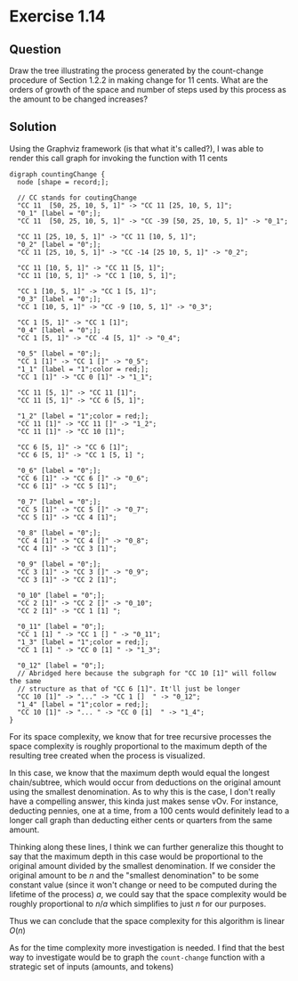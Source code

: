 # Exercise 1.14

## Question

Draw the tree illustrating the process generated by the count-change procedure of Section 1.2.2 in making change for 11 cents. What are the orders of growth of the space and number of steps used by this process as the amount to be changed increases?

## Solution

Using the Graphviz framework (is that what it's called?), I was able to render this call graph for invoking the function with 11 cents

```graphviz
digraph countingChange {
  node [shape = record;];

  // CC stands for coutingChange
  "CC 11  [50, 25, 10, 5, 1]" -> "CC 11 [25, 10, 5, 1]";
  "0_1" [label = "0";];
  "CC 11  [50, 25, 10, 5, 1]" -> "CC -39 [50, 25, 10, 5, 1]" -> "0_1";

  "CC 11 [25, 10, 5, 1]" -> "CC 11 [10, 5, 1]";
  "0_2" [label = "0";];
  "CC 11 [25, 10, 5, 1]" -> "CC -14 [25 10, 5, 1]" -> "0_2";

  "CC 11 [10, 5, 1]" -> "CC 11 [5, 1]";
  "CC 11 [10, 5, 1]" -> "CC 1 [10, 5, 1]";

  "CC 1 [10, 5, 1]" -> "CC 1 [5, 1]";
  "0_3" [label = "0";];
  "CC 1 [10, 5, 1]" -> "CC -9 [10, 5, 1]" -> "0_3";

  "CC 1 [5, 1]" -> "CC 1 [1]";
  "0_4" [label = "0";];
  "CC 1 [5, 1]" -> "CC -4 [5, 1]" -> "0_4";

  "0_5" [label = "0";];
  "CC 1 [1]" -> "CC 1 []" -> "0_5";
  "1_1" [label = "1";color = red;];
  "CC 1 [1]" -> "CC 0 [1]" -> "1_1";

  "CC 11 [5, 1]" -> "CC 11 [1]";
  "CC 11 [5, 1]" -> "CC 6 [5, 1]";

  "1_2" [label = "1";color = red;];
  "CC 11 [1]" -> "CC 11 []" -> "1_2";
  "CC 11 [1]" -> "CC 10 [1]";

  "CC 6 [5, 1]" -> "CC 6 [1]";
  "CC 6 [5, 1]" -> "CC 1 [5, 1] ";

  "0_6" [label = "0";];
  "CC 6 [1]" -> "CC 6 []" -> "0_6";
  "CC 6 [1]" -> "CC 5 [1]";

  "0_7" [label = "0";];
  "CC 5 [1]" -> "CC 5 []" -> "0_7";
  "CC 5 [1]" -> "CC 4 [1]";

  "0_8" [label = "0";];
  "CC 4 [1]" -> "CC 4 []" -> "0_8";
  "CC 4 [1]" -> "CC 3 [1]";

  "0_9" [label = "0";];
  "CC 3 [1]" -> "CC 3 []" -> "0_9";
  "CC 3 [1]" -> "CC 2 [1]";

  "0_10" [label = "0";];
  "CC 2 [1]" -> "CC 2 []" -> "0_10";
  "CC 2 [1]" -> "CC 1 [1] ";

  "0_11" [label = "0";];
  "CC 1 [1] " -> "CC 1 [] " -> "0_11";
  "1_3" [label = "1";color = red;];
  "CC 1 [1] " -> "CC 0 [1] " -> "1_3";

  "0_12" [label = "0";];
  // Abridged here because the subgraph for "CC 10 [1]" will follow the same
  // structure as that of "CC 6 [1]". It'll just be longer
  "CC 10 [1]" -> "..." -> "CC 1 []  " -> "0_12";
  "1_4" [label = "1";color = red;];
  "CC 10 [1]" -> "... " -> "CC 0 [1]  " -> "1_4";
}
```

For its space complexity, we know that for tree recursive processes the space complexity is roughly proportional to the maximum depth of the resulting tree created when the process is visualized.

In this case, we know that the maximum depth would equal the longest chain/subtree, which would occur from deductions on the original amount using the smallest denomination. As to why this is the case, I don't really have a compelling answer, this kinda just makes sense vOv. For instance, deducting pennies, one at a time, from a 100 cents would definitely lead to a longer call graph than deducting either cents or quarters from the same amount.

Thinking along these lines, I think we can further generalize this thought to say that the maximum depth in this case would be proportional to the original amount divided by the smallest denomination. If we consider the original amount to be $n$ and the "smallest denomination" to be some constant value (since it won't change or need to be computed during the lifetime of the process) $a$, we could say that the space complexity would be roughly proportional to $n/a$ which simplifies to just $n$ for our purposes.

Thus we can conclude that the space complexity for this algorithm is linear $O(n)$

As for the time complexity more investigation is needed. I find that the best way to investigate would be to graph the `count-change` function with a strategic set of inputs (amounts, and tokens)

